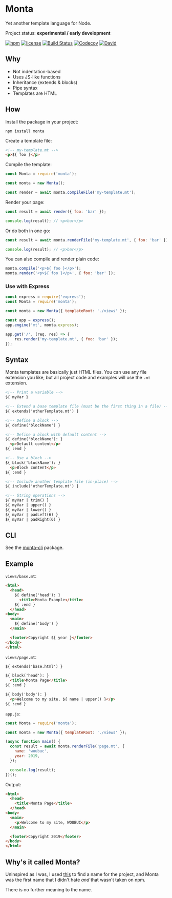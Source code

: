 # Monta

Yet another template language for Node.

Project status: **experimental / early development**

[![npm](https://img.shields.io/npm/v/monta.svg)](https://www.npmjs.com/package/monta)
[![license](https://img.shields.io/github/license/woubuc/monta.svg)](https://github.com/woubuc/monta/blob/master/LICENSE.txt)
[![Build Status](https://img.shields.io/travis/woubuc/monta.svg)](https://travis-ci.org/woubuc/monta)
[![Codecov](https://img.shields.io/codecov/c/gh/woubuc/monta.svg)](https://codecov.io/gh/woubuc/monta)
[![David](https://img.shields.io/david/woubuc/monta.svg?path=packages%2Fmonta)](https://david-dm.org/woubuc/monta?path=packages%2Fmonta)

## Why
- Not indentation-based
- Uses JS-like functions
- Inheritance (extends & blocks)
- Pipe syntax
- Templates are HTML

## How
Install the package in your project:
```
npm install monta
```

Create a template file:
```html
<!-- my-template.mt -->
<p>${ foo }</p>
```

Compile the template:
```javascript
const Monta = require('monta');

const monta = new Monta();

const render = await monta.compileFile('my-template.mt');
```

Render your page:
```javascript
const result = await render({ foo: 'bar' });

console.log(result); // <p>bar</p>
```

Or do both in one go:
```javascript
const result = await monta.renderFile('my-template.mt', { foo: 'bar' });

console.log(result); // <p>bar</p>
```

You can also compile and render plain code:
```javascript
monta.compile('<p>${ foo }</p>');
monta.render('<p>${ foo }</p>', { foo: 'bar' });
```

### Use with Express
```javascript
const express = require('express');
const Monta = require('monta');

const monta = new Monta({ templateRoot: './views' });

const app = express();
app.engine('mt', monta.express);

app.get('/', (req, res) => {
    res.render('my-template.mt', { foo: 'bar' });
});
```

## Syntax
Monta templates are basically just HTML files. You can use any file
extension you like, but all project code and examples will use the 
`.mt` extension.

```html
<!-- Print a variable -->
${ myVar }

<!-- Extend a base template file (must be the first thing in a file) -->
${ extends('otherTemplate.mt') }

<!-- Define a block -->
${ define('blockName') }

<!-- Define a block with default content -->
${ define('blockName'): }
  <p>Default content</p>
${ :end }

<!-- Use a block -->
${ block('blockName'): }
  <p>Block content</p>
${ :end }

<!-- Include another template file (in-place) -->
${ include('otherTemplate.mt') }

<!-- String operations -->
${ myVar | trim() }
${ myVar | upper() }
${ myVar | lower() }
${ myVar | padLeft(6) }
${ myVar | padRight(6) }
```

## CLI
See the [monta-cli](https://www.npmjs.com/package/monta-cli) package.

## Example
`views/base.mt`:
```html
<html>
  <head>
    ${ define('head'): }
      <title>Monta Example</title>
    ${ :end }
  </head>
<body>
  <main>
    ${ define('body') }
  </main>

  <footer>Copyright ${ year }</footer>
</body>
</html>
```

`views/page.mt`:
```html
${ extends('base.html') }

${ block('head'): }
  <title>Monta Page</title>
${ :end }

${ body('body'): }
  <p>Welcome to my site, ${ name | upper() }</p>
${ :end }
```

`app.js`:
```javascript
const Monta = require('monta');

const monta = new Monta({ templateRoot: './views' });

(async function main() {
  const result = await monta.renderFile('page.mt', {
    name: 'woubuc',
    year: 2019,
  });

  console.log(result);
})();
```

Output:
```html
<html>
  <head>
    <title>Monta Page</title>
  </head>
<body>
  <main>
    <p>Welcome to my site, WOUBUC</p>
  </main>

  <footer>Copyright 2019</footer>
</body>
</html>
```

## Why's it called Monta?
Uninspired as I was, I used 
[this](https://mrsharpoblunto.github.io/foswig.js/) to find a name for 
the project, and Monta was the first name that I didn't hate _and_ that
wasn't taken on npm.

There is no further meaning to the name.

